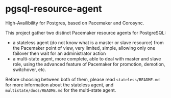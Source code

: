 # pgsql-resource-agent

High-Availibility for Postgres, based on Pacemaker and Corosync.

This project gather two distinct Pacemaker resource agents for PostgreSQL:

  * a stateless agent (do not know what is a master or slave resource) from the
    Pacemaker point of view, very limited, simple, allowing only one failover
    then wait for an administrator action
  * a multi-state agent, more complete, able to deal with master and slave role,
    using the advanced feature of Pacemaker for promotion, demotion, switchover,
    etc.

Before choosing between both of them, please read ``stateless/README.md`` for
more information about the stateless agent, and ``multistate/docs/README.md``
for the multi-state agent.

